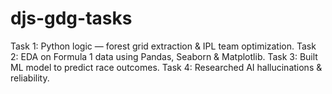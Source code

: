 # djs-gdg-tasks
Task 1: Python logic — forest grid extraction &amp; IPL team optimization. Task 2: EDA on Formula 1 data using Pandas, Seaborn &amp; Matplotlib. Task 3: Built ML model to predict race outcomes. Task 4: Researched AI hallucinations &amp; reliability.
